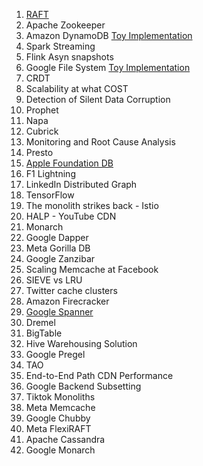 
1. [RAFT](https://github.com/souraavv/whitepapers-and-books/blob/main/whitepapers/raft.md)
2. Apache Zookeeper
3. Amazon DynamoDB [Toy Implementation](https://github.com/souraavv/Amazon-Dynamo-CS)
4. Spark Streaming
5. Flink Asyn snapshots
6. Google File System [Toy Implementation](https://github.com/souraavv/Half-Baked-GFS)
7. CRDT
8. Scalability at what COST
9. Detection of Silent Data Corruption
10. Prophet
11. Napa
12. Cubrick
13. Monitoring and Root Cause Analysis
14. Presto
15. [Apple Foundation DB](https://github.com/souraavv/whitepapers-and-books/blob/main/whitepapers/apple-foundation-db.md)
16. F1 Lightning
17. LinkedIn Distributed Graph
18. TensorFlow
19. The monolith strikes back - Istio
20. HALP - YouTube CDN
21. Monarch
22. Google Dapper
23. Meta Gorilla DB
24. Google Zanzibar
25. Scaling Memcache at Facebook
26. SIEVE vs LRU
27. Twitter cache clusters 
28. Amazon Firecracker
29. [Google Spanner](https://github.com/souraavv/whitepapers-and-books/blob/main/whitepapers/google-spanner.md) 
30. Dremel
31. BigTable
32. Hive Warehousing Solution
33. Google Pregel
34. TAO
35. End-to-End Path CDN Performance
36. Google Backend Subsetting
37. Tiktok Monoliths
38. Meta Memcache
39. Google Chubby 
40. Meta FlexiRAFT
41. Apache Cassandra
42. Google Monarch
